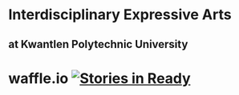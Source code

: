 Interdisciplinary Expressive Arts
=================================

at Kwantlen Polytechnic University
----------------------------------

waffle.io  [![Stories in Ready](https://badge.waffle.io/rosslaird/waffle.io.png)](http://waffle.io/rosslaird/kwantlen)
=========
